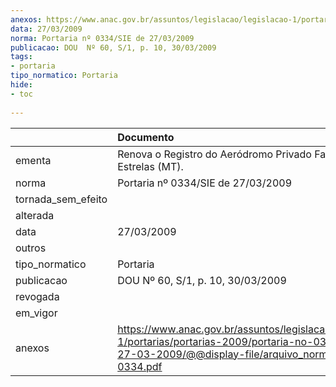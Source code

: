 ```yaml
---
anexos: https://www.anac.gov.br/assuntos/legislacao/legislacao-1/portarias/portarias-2009/portaria-no-0334-sie-de-27-03-2009/@@display-file/arquivo_norma/PA2009-0334.pdf
data: 27/03/2009
norma: Portaria nº 0334/SIE de 27/03/2009
publicacao: DOU  Nº 60, S/1, p. 10, 30/03/2009
tags:
- portaria
tipo_normatico: Portaria
hide: 
- toc 
 
---
```


|                    | Documento                                                                                                                                                         |
|:-------------------|:------------------------------------------------------------------------------------------------------------------------------------------------------------------|
| ementa             | Renova o Registro do Aeródromo Privado Fazenda Sete Estrelas (MT).                                                                                                |
| norma              | Portaria nº 0334/SIE de 27/03/2009                                                                                                                                |
| tornada_sem_efeito |                                                                                                                                                                   |
| alterada           |                                                                                                                                                                   |
| data               | 27/03/2009                                                                                                                                                        |
| outros             |                                                                                                                                                                   |
| tipo_normatico     | Portaria                                                                                                                                                          |
| publicacao         | DOU  Nº 60, S/1, p. 10, 30/03/2009                                                                                                                                |
| revogada           |                                                                                                                                                                   |
| em_vigor           |                                                                                                                                                                   |
| anexos             | https://www.anac.gov.br/assuntos/legislacao/legislacao-1/portarias/portarias-2009/portaria-no-0334-sie-de-27-03-2009/@@display-file/arquivo_norma/PA2009-0334.pdf |